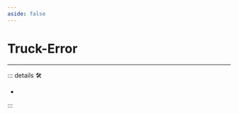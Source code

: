 ```yaml
---
aside: false
---
```

# Truck-Error

---

<!-- =================================================== -->
<!-- =================================================== -->
<!-- =================================================== -->
<!-- =================================================== -->
<!-- =================================================== -->
::: details 🛠

-

:::
